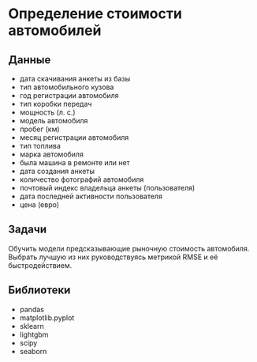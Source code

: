 # Определение стоимости автомобилей
## Данные
- дата скачивания анкеты из базы
- тип автомобильного кузова
- год регистрации автомобиля
- тип коробки передач
- мощность (л. с.)
- модель автомобиля
- пробег (км)
- месяц регистрации автомобиля
- тип топлива
- марка автомобиля
- была машина в ремонте или нет
- дата создания анкеты
- количество фотографий автомобиля
- почтовый индекс владельца анкеты (пользователя)
- дата последней активности пользователя
- цена (евро)

## Задачи

Обучить модели предсказывающие рыночную стоимость автомобиля. Выбрать лучшую из них руководствуясь метрикой RMSE и её быстродействием.

## Библиотеки
- pandas
- matplotlib.pyplot
- sklearn
- lightgbm
- scipy
- seaborn